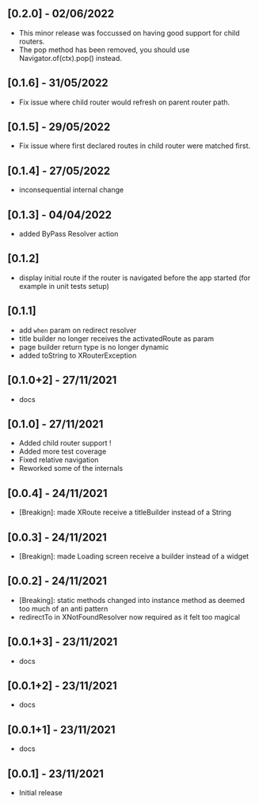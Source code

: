 ## [0.2.0] - 02/06/2022

 - This minor release was foccussed on having
   good support for child routers.
 - The pop method has been removed, you should use Navigator.of(ctx).pop() instead.

## [0.1.6] - 31/05/2022

 - Fix issue where child router would refresh on parent router path.

## [0.1.5] - 29/05/2022

 - Fix issue where first declared routes in child router were matched first.

## [0.1.4] - 27/05/2022

 - inconsequential internal change

## [0.1.3] - 04/04/2022

 - added ByPass Resolver action


## [0.1.2]
 - display initial route if the router is navigated before the app started (for example in unit tests setup)

## [0.1.1]
 - add `when` param on redirect resolver
 - title builder no longer receives the activatedRoute as param
 - page builder return type is no longer dynamic
 - added toString to XRouterException

## [0.1.0+2] - 27/11/2021
- docs

## [0.1.0] - 27/11/2021

- Added child router support !
- Added more test coverage
- Fixed relative navigation
- Reworked some of the internals

## [0.0.4] - 24/11/2021

- [Breakign]: made XRoute receive a titleBuilder instead of a String

## [0.0.3] - 24/11/2021

- [Breakign]: made Loading screen receive a builder instead of a widget

## [0.0.2] - 24/11/2021

- [Breaking]: static methods changed into instance method as deemed too much of an anti pattern
- redirectTo in XNotFoundResolver now required as it felt too magical

## [0.0.1+3] - 23/11/2021

* docs

## [0.0.1+2] - 23/11/2021

* docs

## [0.0.1+1] - 23/11/2021

* docs

## [0.0.1] - 23/11/2021

* Initial release
